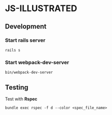 # JS-ILLUSTRATED

## Development

### Start rails server

```
rails s
```

### Start webpack-dev-server

```
bin/webpack-dev-server
```

## Testing

Test with **Rspec**

```
bundle exec rspec -f d --color <spec_file_name>
```
